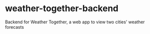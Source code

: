 # weather-together-backend
Backend for Weather Together, a web app to view two cities' weather forecasts

